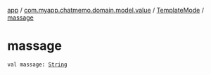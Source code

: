 [app](../../index.md) / [com.myapp.chatmemo.domain.model.value](../index.md) / [TemplateMode](index.md) / [massage](./massage.md)

# massage

`val massage: `[`String`](https://kotlinlang.org/api/latest/jvm/stdlib/kotlin/-string/index.html)